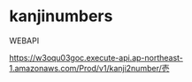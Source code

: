 # kanjinumbers
WEBAPI

https://w3oqu03goc.execute-api.ap-northeast-1.amazonaws.com/Prod/v1/kanji2number/壱
